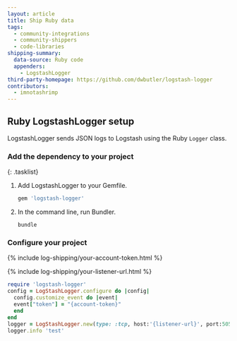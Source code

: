 ```yaml
---
layout: article
title: Ship Ruby data
tags:
  - community-integrations
  - community-shippers
  - code-libraries
shipping-summary:
  data-source: Ruby code
  appenders:
    - LogstashLogger
third-party-homepage: https://github.com/dwbutler/logstash-logger
contributors:
  - imnotashrimp
---
```


## Ruby LogstashLogger setup

LogstashLogger sends JSON logs to Logstash using the Ruby `Logger` class.

### Add the dependency to your project

{: .tasklist}
1. Add LogstashLogger to your Gemfile.

    ```ruby
    gem 'logstash-logger'
    ```

2. In the command line, run Bundler.

    ```shell
    bundle
    ```

### Configure your project

{% include log-shipping/your-account-token.html %}

{% include log-shipping/your-listener-url.html %}

```ruby
require 'logstash-logger'
config = LogStashLogger.configure do |config|
  config.customize_event do |event|
  event["token"] = "{account-token}"
  end
end
logger = LogStashLogger.new(type: :tcp, host:'{listener-url}', port:5050)
logger.info 'test'
```

